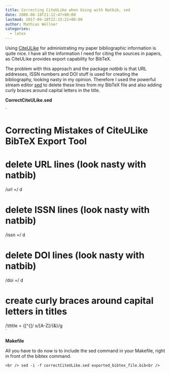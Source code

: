```yaml
---
title: Correcting CiteULike when Using with Natbib, sed
date: 2006-06-18T21:12:47+00:00
lastmod: 2017-09-18T22:33:21+00:00
author: Mathias Wellner
categories:
  - latex
---
```

Using [CiteULike](http://www.citeulike.org) for administrating my paper bibliographic information is quite nice. I have all the information I need for citing the sources in papers, as CiteULike provides export capability for BibTeX.

The problem with this approach and the package _natbib_ is that URL addresses, ISSN numbers and DOI stuff is used for creating the bibliography, looking nasty in my opinion. Therefore I used the powerful stream editor [sed](https://de.wikipedia.org/wiki/Sed_%28Unix%29) to delete these lines from my BibTeX file and also adding curly braces around capital letters in the title.

**CorrectCiteULike.sed**
  
`<br />
# Correcting Mistakes of CiteULike BibTeX Export Tool<br />
# delete URL lines (look nasty with natbib)<br />
/url =/ d<br />
# delete ISSN lines (look nasty with natbib)<br />
/issn =/ d<br />
# delete DOI lines (look nasty with natbib)<br />
/doi =/ d<br />
# create curly braces around capital letters in titles<br />
/\ttitle = {[^{]/  s/[A-Z]/{&}/g<br />
` 

**Makefile**

All you have to do now is to include the sed command in your Makefile, right in front of the bibtex command.
  
`<br />
sed -i -f correctCiteULike.sed exported_bibtex_file.bib<br />
`
